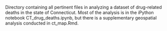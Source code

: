 Directory containing all pertinent files in analyzing a dataset of drug-related deaths in the state of Connecticut. Most of the analysis is in the iPython notebook CT_drug_deaths.ipynb, but there is a supplementary geospatial analysis conducted in ct_map.Rmd.
